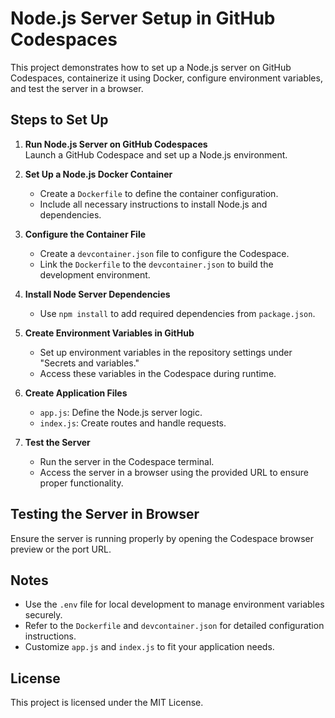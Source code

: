 # Node.js Server Setup in GitHub Codespaces

This project demonstrates how to set up a Node.js server on GitHub Codespaces, containerize it using Docker, configure environment variables, and test the server in a browser.

## Steps to Set Up

1. **Run Node.js Server on GitHub Codespaces**  
   Launch a GitHub Codespace and set up a Node.js environment.

2. **Set Up a Node.js Docker Container**  
   - Create a `Dockerfile` to define the container configuration.
   - Include all necessary instructions to install Node.js and dependencies.

3. **Configure the Container File**  
   - Create a `devcontainer.json` file to configure the Codespace.
   - Link the `Dockerfile` to the `devcontainer.json` to build the development environment.

4. **Install Node Server Dependencies**  
   - Use `npm install` to add required dependencies from `package.json`.

5. **Create Environment Variables in GitHub**  
   - Set up environment variables in the repository settings under "Secrets and variables."
   - Access these variables in the Codespace during runtime.

6. **Create Application Files**  
   - `app.js`: Define the Node.js server logic.  
   - `index.js`: Create routes and handle requests.

7. **Test the Server**  
   - Run the server in the Codespace terminal.
   - Access the server in a browser using the provided URL to ensure proper functionality.

## Testing the Server in Browser
Ensure the server is running properly by opening the Codespace browser preview or the port URL.

## Notes
- Use the `.env` file for local development to manage environment variables securely.
- Refer to the `Dockerfile` and `devcontainer.json` for detailed configuration instructions.
- Customize `app.js` and `index.js` to fit your application needs.

## License
This project is licensed under the MIT License.

